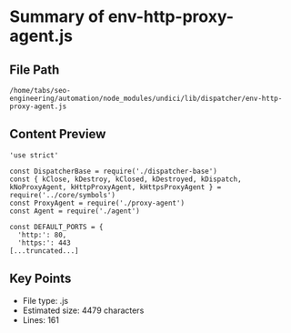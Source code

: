 # Summary of env-http-proxy-agent.js
  
## File Path
`/home/tabs/seo-engineering/automation/node_modules/undici/lib/dispatcher/env-http-proxy-agent.js`

## Content Preview
```
'use strict'

const DispatcherBase = require('./dispatcher-base')
const { kClose, kDestroy, kClosed, kDestroyed, kDispatch, kNoProxyAgent, kHttpProxyAgent, kHttpsProxyAgent } = require('../core/symbols')
const ProxyAgent = require('./proxy-agent')
const Agent = require('./agent')

const DEFAULT_PORTS = {
  'http:': 80,
  'https:': 443
[...truncated...]
```

## Key Points
- File type: .js
- Estimated size: 4479 characters
- Lines: 161
